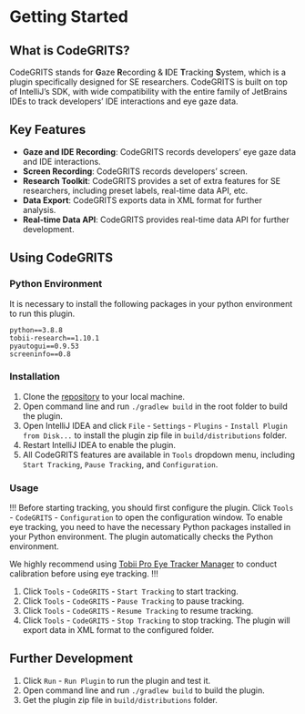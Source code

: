 # Getting Started

## What is CodeGRITS?

CodeGRITS stands for **G**aze **R**ecording & **I**DE **T**racking **S**ystem, which is a plugin specifically designed
for SE researchers. CodeGRITS is built on top of IntelliJ’s SDK, with wide compatibility with the
entire family of JetBrains IDEs to track developers’ IDE interactions and eye gaze data.

## Key Features

- **Gaze and IDE Recording**: CodeGRITS records developers’ eye gaze data and
  IDE interactions.
- **Screen Recording**: CodeGRITS records developers’ screen.
- **Research Toolkit**: CodeGRITS provides a set of extra features for SE
  researchers, including preset labels, real-time data API, etc.
- **Data Export**: CodeGRITS exports data in XML format for further analysis.
- **Real-time Data API**: CodeGRITS provides real-time data API for further
  development.

## Using CodeGRITS

### Python Environment

It is necessary to install the following packages in your python environment to run this plugin.

```
python==3.8.8
tobii-research==1.10.1
pyautogui==0.9.53
screeninfo==0.8
```

### Installation

1. Clone the [repository](https://github.com/codegrits/CodeGRITS) to your local machine.
2. Open command line and run `./gradlew build` in the root folder to build the plugin.
3. Open IntelliJ IDEA and click `File` - `Settings` - `Plugins` - `Install Plugin from Disk...` to install the plugin
   zip file in `build/distributions` folder.
4. Restart IntelliJ IDEA to enable the plugin.
5. All CodeGRITS features are available in `Tools` dropdown menu, including `Start Tracking`, `Pause Tracking`,
   and `Configuration`.

### Usage

!!!
Before starting tracking, you should first configure the plugin. Click `Tools` - `CodeGRITS` - `Configuration` to open
the configuration window. To enable eye tracking,
you need to have the necessary Python packages installed in your Python environment. The plugin automatically checks the
Python environment.

We highly recommend
using [Tobii Pro Eye Tracker Manager](https://www.tobii.com/products/software/applications-and-developer-kits/tobii-pro-eye-tracker-manager#downloads)
to conduct calibration before using eye tracking.
!!!

1. Click `Tools` - `CodeGRITS` - `Start Tracking` to start tracking.
2. Click `Tools` - `CodeGRITS` - `Pause Tracking` to pause tracking.
3. Click `Tools` - `CodeGRITS` - `Resume Tracking` to resume tracking.
4. Click `Tools` - `CodeGRITS` - `Stop Tracking` to stop tracking. The plugin will export data in XML format to the
   configured folder.

## Further Development

1. Click `Run` - `Run Plugin` to run the plugin and test it.
2. Open command line and run `./gradlew build` to build the plugin.
3. Get the plugin zip file in `build/distributions` folder.
